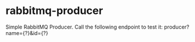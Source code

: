 # rabbitmq-producer
Simple RabbitMQ Producer. Call the following endpoint to test it:
producer?name={?}&id={?}

